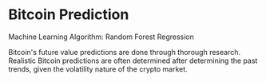 # Bitcoin Prediction

Machine Learning Algorithm: Random Forest Regression

Bitcoin's future value predictions are done through thorough research. Realistic Bitcoin predictions are often determined after determining the past trends, given the volatility nature of the crypto market.
